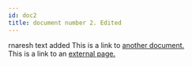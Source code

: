 ```yaml
---
id: doc2
title: document number 2. Edited
---
```


rnaresh
text added
This is a link to [another document.](doc3.md)  
This is a link to an [external page.](http://www.example.com)
